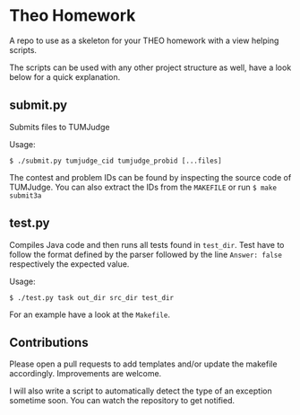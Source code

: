 # Theo Homework
A repo to use as a skeleton for your THEO homework with a view helping scripts.

The scripts can be used with any other project structure as well, have a look below for a quick explanation.

## submit.py
Submits files to TUMJudge

Usage:
```
$ ./submit.py tumjudge_cid tumjudge_probid [...files]
```
The contest and problem IDs can be found by inspecting the source code of TUMJudge.
You can also extract the IDs from the `MAKEFILE` or run `$ make submit3a`

## test.py
Compiles Java code and then runs all tests found in `test_dir`. Test have to follow the format defined by the parser
followed by the line `Answer: false` respectively the expected value.

Usage:
```
$ ./test.py task out_dir src_dir test_dir
```
For an example have a look at the `Makefile`.

## Contributions

Please open a pull requests to add templates and/or update the makefile accordingly.
Improvements are welcome.

I will also write a script to automatically detect the type of an exception sometime soon. You can watch the repository
to get notified.
